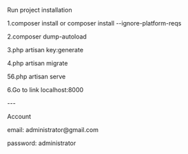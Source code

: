 <p>Run project installation</p>
<p>1.composer install or composer install --ignore-platform-reqs</p>
<p>2.composer dump-autoload</p>
<p>3.php artisan key:generate</p>
<p>4.php artisan migrate</p>
<p>56.php artisan serve</p>
<p>6.Go to link localhost:8000</p>
<p>---</p>
<p>Account</p>
<p>email: administrator@gmail.com</p>
<p>password: administrator</p>
